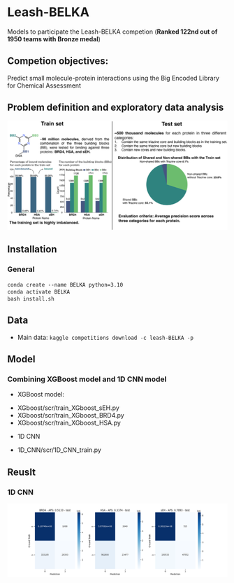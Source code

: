 # Leash-BELKA
Models to participate the Leash-BELKA competion (**Ranked 122nd out of 1950 teams with Bronze medal**)

## **Competion objectives:**
Predict small molecule-protein interactions using the Big Encoded Library for Chemical Assessment 


## **Problem definition and exploratory data analysis**
![Alt text](Artifacts/EDA.png)


## Installation
### General
```
conda create --name BELKA python=3.10
conda activate BELKA
bash install.sh
```

## Data
* Main data: `kaggle competitions download -c leash-BELKA -p`


## Model
### Combining XGBoost model and 1D CNN model 
* XGBoost model: 
- XGboost/scr/train_XGboost_sEH.py
- XGboost/scr/train_XGboost_BRD4.py
- XGboost/scr/train_XGboost_HSA.py

* 1D CNN
- 1D_CNN/scr/1D_CNN_train.py



## Reuslt
### 1D CNN
![Alt text](Artifacts/Validation_split.png)


